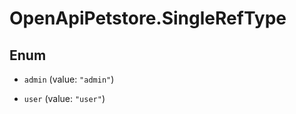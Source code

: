 # OpenApiPetstore.SingleRefType

## Enum


* `admin` (value: `"admin"`)

* `user` (value: `"user"`)


